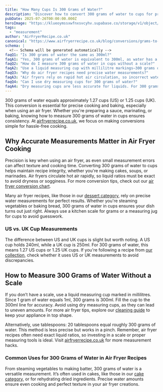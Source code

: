```yaml
---
title: "How Many Cups Is 300 Grams of Water?"
description: "Discover how to convert 300 grams of water to cups for precise air fryer cooking. Get accurate measurements and tips for perfect results every time."
pubDate: 2025-07-26T00:00:00.000Z
heroImage: "https://klueoymssxwfnxsvcyhv.supabase.co/storage/v1/object/public/Shmucket/how-many-cups-is-300-grams-of-water.webp"
tags:
  - "measurement"
author: "AirFryerRecipe.co.uk"
canonical: "https://www.airfryerrecipe.co.uk/blog/conversions/grams-to-cups/how-many-cups-is-300-grams-of-water"
schema: |
  <!-- Schema will be generated automatically -->
faqQ1: "Is 300 grams of water the same as 300ml?"
faqA1: "Yes, 300 grams of water is equivalent to 300ml, as water has a density of 1g/ml. This makes measuring liquids straightforward when using millilitre markings on a jug."
faqQ2: "How do I measure 300 grams of water in cups without a scale?"
faqA2: "Use a liquid measuring cup with millilitre markings—300 grams of water equals 300ml. If using US cups, fill to 1.27 cups; for UK cups, use 1.25 cups."
faqQ3: "Why do air fryer recipes need precise water measurements?"
faqA3: "Air fryers rely on rapid hot air circulation, so incorrect water amounts can lead to dry or soggy results. Precise measurements ensure even cooking and perfect texture."
faqQ4: "Can I use dry measuring cups for 300 grams of water?"
faqA4: "Dry measuring cups are less accurate for liquids. For 300 grams of water, use a liquid measuring jug or scale to ensure exact amounts for air fryer recipes."
---
```

<p>300 grams of water equals approximately 1.27 cups (US) or 1.25 cups (UK). This conversion is essential for precise cooking and baking, especially when using an air fryer. Whether you're preparing a sauce, marinating, or baking, knowing how to measure 300 grams of water in cups ensures consistency. At <a href=https://www.airfryerrecipe.co.uk/>airfryerrecipe.co.uk</a>, we focus on making conversions simple for hassle-free cooking.</p>  

<h2>Why Accurate Measurements Matter in Air Fryer Cooking</h2>  
<p>Precision is key when using an air fryer, as even small measurement errors can affect texture and cooking time. Converting 300 grams of water to cups helps maintain recipe integrity, whether you're making cakes, soups, or marinades. Air fryers circulate hot air rapidly, so liquid ratios must be exact to avoid dryness or sogginess. For more conversion tips, check out our <a href=https://www.airfryerrecipe.co.uk/air-fryer-conversion-chart>air fryer conversion chart</a>.</p>  

<p>Many air fryer recipes, like those in our <a href=https://www.airfryerrecipe.co.uk/recipe-category/dessert>dessert category</a>, rely on precise water measurements for perfect results. Whether you're steaming vegetables or baking bread, 300 grams of water in cups ensures your dish turns out just right. Always use a kitchen scale for grams or a measuring jug for cups to avoid guesswork.</p>  

<h3>US vs. UK Cup Measurements</h3>  
<p>The difference between US and UK cups is slight but worth noting. A US cup holds 240ml, while a UK cup is 250ml. For 300 grams of water, this means 1.27 US cups or 1.25 UK cups. If you're following a recipe from <a href=https://www.airfryerrecipe.co.uk/recipes>our collection</a>, check whether it uses US or UK measurements to avoid discrepancies.</p>  

<h2>How to Measure 300 Grams of Water Without a Scale</h2>  
<p>If you don’t have a scale, use a liquid measuring cup marked in millilitres. Since 1 gram of water equals 1ml, 300 grams is 300ml. Fill the cup to the 300ml line for accuracy. Avoid using dry measuring cups, as they can lead to uneven amounts. For more air fryer tips, explore our <a href=https://www.airfryerrecipe.co.uk/air-fryer-cleaner>cleaning guide</a> to keep your appliance in top shape.</p>  

<p>Alternatively, use tablespoons: 20 tablespoons equal roughly 300 grams of water. This method is less precise but works in a pinch. Remember, air fryer recipes often need exact liquid ratios, so investing in a scale or proper measuring tools is ideal. Visit <a href=https://www.airfryerrecipe.co.uk/>airfryerrecipe.co.uk</a> for more measurement hacks.</p>  

<h3>Common Uses for 300 Grams of Water in Air Fryer Recipes</h3>  
<p>From steaming vegetables to making batter, 300 grams of water is a versatile measurement. It’s often used in cakes, like those in our <a href=https://www.airfryerrecipe.co.uk/recipe-category/cakes>cake category</a>, or for rehydrating dried ingredients. Precise water amounts ensure even cooking and perfect texture in your air fryer creations.</p>
